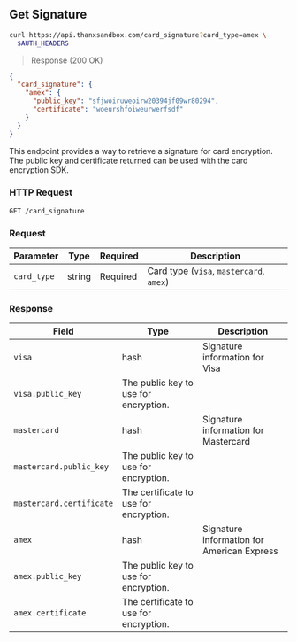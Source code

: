 ## Get Signature

```bash
curl https://api.thanxsandbox.com/card_signature?card_type=amex \
  $AUTH_HEADERS
```

> Response (200 OK)

```json
{
  "card_signature": {
    "amex": {
      "public_key": "sfjwoiruweoirw20394jf09wr80294",
      "certificate": "woeurshfoiweurwerfsdf"
    }
  }
}
```

This endpoint provides a way to retrieve a signature for card encryption. The public key
and certificate returned can be used with the card encryption SDK.

### HTTP Request

`GET /card_signature`

### Request

Parameter | Type | Required | Description
--------- | ---- | -------- | -----------
`card_type` | string | Required | Card type (`visa`, `mastercard`, `amex`)

### Response

Field | Type | Description
----- | ---- | -----------
`visa` | hash | Signature information for Visa
`visa.public_key` | The public key to use for encryption.
`mastercard` | hash | Signature information for Mastercard
`mastercard.public_key` | The public key to use for encryption.
`mastercard.certificate` | The certificate to use for encryption.
`amex` | hash | Signature information for American Express
`amex.public_key` | The public key to use for encryption.
`amex.certificate` | The certificate to use for encryption.
